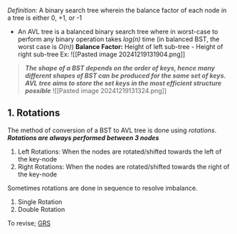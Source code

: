 *Definition:*
A binary search tree wherein the balance factor of each node in a tree is either 0, +1, or -1
- An AVL tree is a balanced binary search tree where in worst-case to perform any binary operation takes *log(n)* time (in balanced BST, the worst case is *O(n)*)
**Balance Factor:** Height of left sub-tree - Height of right sub-tree
Ex: ![[Pasted image 20241219131904.png]]


>***The shape of a BST depends on the order of keys, hence many different shapes of BST can be produced for the same set of keys. AVL tree aims to store the set keys in the most efficient structure possible***
![[Pasted image 20241219131324.png]]

## 1. Rotations
The method of conversion of a BST to AVL tree is done using *rotations*.
***Rotations are always performed between 3 nodes***
1. Left Rotations: When the nodes are rotated/shifted towards the left of the key-node
2. Right Rotations: When the nodes are rotated/shifted towards the right of the key-node

Sometimes rotations are done in sequence to resolve imbalance.
1. Single Rotation
2. Double Rotation

To revise; [GRS](https://www.youtube.com/watch?v=O5cKauV7Kmw&list=PLtg1mdkLERgkJX3pOmHAqf-Gwp5P5PcKh&index=55) 
